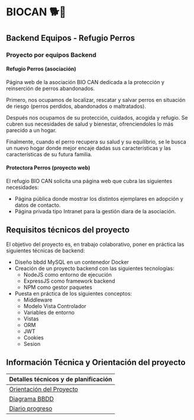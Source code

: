 # BIOCAN  🐕🐾

## Backend Equipos - Refugio Perros
### Proyecto por equipos Backend
#### Refugio Perros (asociación)
Página web de la asociación BIO CAN dedicada a la protección y reinserción de perros abandonados.

Primero, nos ocupamos de localizar, rescatar y salvar perros en situación de riesgo (perros perdidos, abandonados o maltratados).

Después nos ocupamos de su protección, cuidados, acogida y refugio. Se cubren sus necesidades de salud y bienestar, ofrenciendoles lo más parecido a un hogar.

Finalmente, cuando el perro recupera su salud y su equilibrio, se le busca un nuevo hogar donde mejor encaje dadas sus características y las características de su futura familia.

#### Protectora Perros (proyecto web)
El refugio BIO CAN solicita una página web que cubra las siguientes necesidades:
- Página pública donde mostrar los distintos ejemplares en adopción y datos de contacto.
- Página privada tipo Intranet para la gestión diara de la asociación.

## Requisitos técnicos del proyecto
El objetivo del proyecto es, en trabajo colaborativo, poner en práctica las siguientes técnicas de backend:

- Diseño bbdd MySQL en un contenedor Docker
- Creación de un proyecto backend con las siguientes tecnologías:
    - NodeJS como entorno de ejecución
    - ExpressJS como framework backend
    - NPM como gestor paquetes
- Puesta en práctica de los siguientes conceptos:
    - Middleware
    - Modelo Vista Controlador
    - Variables de entorno
    - Vistas
    - ORM
    - JWT
    - Cookies
    - Sesion

## Información Técnica y Orientación del proyecto

| Detalles técnicos y de planificación           |
|------------------------------------------------|
| [Orientación del Proyecto](./docs/PROYECTO.md) |
| [Diagrama BBDD](./docs/BASEDATOS.md)           |
| [Diario progreso](./docs/DIARIO.md)            |
